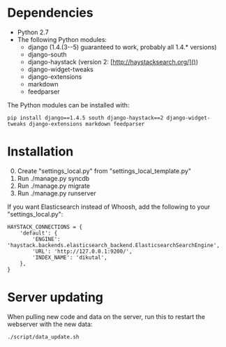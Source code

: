 # Dependencies

* Python 2.7
* The following Python modules:
    * django (1.4.(3--5) guaranteed to work, probably all 1.4.* versions)
    * django-south
    * django-haystack (version 2: [http://haystacksearch.org/]())
    * django-widget-tweaks
    * django-extensions
    * markdown
    * feedparser

The Python modules can be installed with:

    pip install django==1.4.5 south django-haystack==2 django-widget-tweaks django-extensions markdown feedparser


# Installation

0. Create "settings_local.py" from "settings_local_template.py"
1. Run ./manage.py syncdb
2. Run ./manage.py migrate
3. Run ./manage.py runserver

If you want Elasticsearch instead of Whoosh, add the following to your
"settings_local.py":

    HAYSTACK_CONNECTIONS = {
        'default': {
            'ENGINE': 'haystack.backends.elasticsearch_backend.ElasticsearchSearchEngine',
            'URL': 'http://127.0.0.1:9200/',
            'INDEX_NAME': 'dikutal',
        },
    }


# Server updating

When pulling new code and data on the server, run this to restart the webserver
with the new data:

    ./script/data_update.sh

